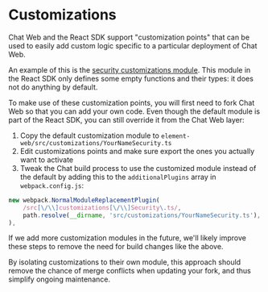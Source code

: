 # Customizations

Chat Web and the React SDK support "customization points" that can be used to
easily add custom logic specific to a particular deployment of Chat Web.

An example of this is the [security customizations
module](../../matrix-react-sdk/src/customizations/Security.ts).
This module in the React SDK only defines some empty functions and their types:
it does not do anything by default.

To make use of these customization points, you will first need to fork Chat
Web so that you can add your own code. Even though the default module is part of
the React SDK, you can still override it from the Chat Web layer:

1. Copy the default customization module to
   `element-web/src/customizations/YourNameSecurity.ts`
2. Edit customizations points and make sure export the ones you actually want to
   activate
3. Tweak the Chat build process to use the customized module instead of the
   default by adding this to the `additionalPlugins` array in `webpack.config.js`:

```js
new webpack.NormalModuleReplacementPlugin(
    /src[\/\\]customizations[\/\\]Security\.ts/,
    path.resolve(__dirname, 'src/customizations/YourNameSecurity.ts'),
),
```

If we add more customization modules in the future, we'll likely improve these
steps to remove the need for build changes like the above.

By isolating customizations to their own module, this approach should remove the
chance of merge conflicts when updating your fork, and thus simplify ongoing
maintenance.
